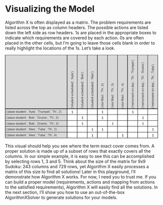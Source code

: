 # Visualizing the Model

Algorithm X is often displayed as a matrix. The problem requirements are listed across the top as column headers. The possible actions are listed down the left side as row headers. 1s are placed in the appropriate boxes to indicate which requirements are covered by each action. 0s are often placed in the other cells, but I’m going to leave those cells blank in order to really highlight the locations of the 1s. Let’s take a look.

![Mrs. Knuth](Knuth.png)

This visual should help you see where the term exact cover comes from. A proper solution is made up of a subset of rows that exactly covers all the columns. In our simple example, it is easy to see this can be accomplished by selecting rows 1, 3 and 5.
Think about the size of the matrix for 9x9 Sudoku: 243 columns and 729 rows, yet Algorithm X easily processes a matrix of this size to find all solutions! Later in this playground, I’ll demonstrate how Algorithm X works. For now, I need you to trust me. If you can build a proper model (requirements, actions and mapping from actions to the satisfied requirements), Algorithm X will easily find all the solutions.
In the next section, I’ll show you how to use an out-of-the-box AlgorithmXSolver to generate solutions for your models.
